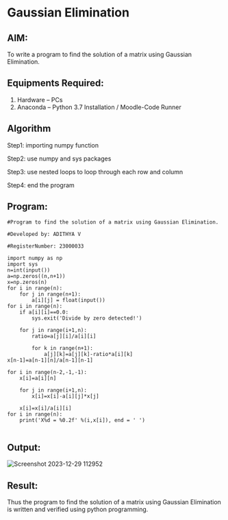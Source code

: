 # Gaussian Elimination

## AIM:
To write a program to find the solution of a matrix using Gaussian Elimination.

## Equipments Required:
1. Hardware – PCs
2. Anaconda – Python 3.7 Installation / Moodle-Code Runner

## Algorithm

Step1: importing numpy function

Step2: use numpy and sys packages

Step3: use nested loops to loop through each row and column

Step4: end the program

## Program:
```
#Program to find the solution of a matrix using Gaussian Elimination.

#Developed by: ADITHYA V

#RegisterNumber: 23000033

import numpy as np
import sys
n=int(input())
a=np.zeros((n,n+1))
x=np.zeros(n)
for i in range(n):
    for j in range(n+1):
        a[i][j] = float(input())
for i in range(n):
    if a[i][i]==0.0:
        sys.exit('Divide by zero detected!')
    
    for j in range(i+1,n):
        ratio=a[j][i]/a[i][i]
        
        for k in range(n+1):
            a[j][k]=a[j][k]-ratio*a[i][k]
x[n-1]=a[n-1][n]/a[n-1][n-1]

for i in range(n-2,-1,-1):
    x[i]=a[i][n]
    
    for j in range(i+1,n):
        x[i]=x[i]-a[i][j]*x[j]
        
    x[i]=x[i]/a[i][i]
for i in range(n):
    print('X%d = %0.2f' %(i,x[i]), end = ' ')
        
```

## Output:

![Screenshot 2023-12-29 112952](https://github.com/ADITHYA23000033/Gaussian/assets/148514544/eac5a40d-7ce3-496b-8b6f-5d64bfab11ce)


## Result:
Thus the program to find the solution of a matrix using Gaussian Elimination is written and verified using python programming.

